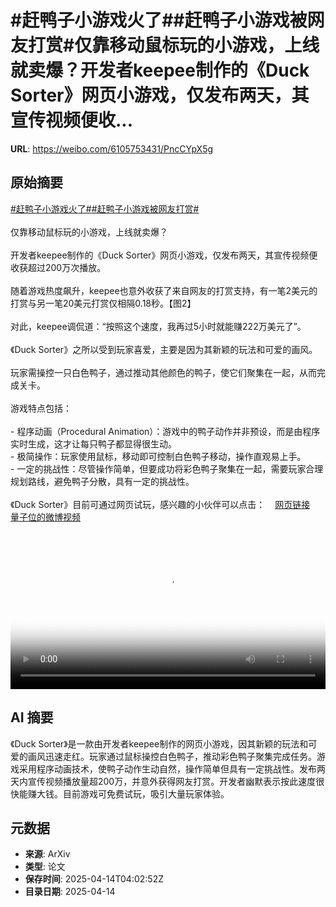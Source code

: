# #赶鸭子小游戏火了##赶鸭子小游戏被网友打赏#仅靠移动鼠标玩的小游戏，上线就卖爆？开发者keepee制作的《Duck Sorter》网页小游戏，仅发布两天，其宣传视频便收...

**URL**: https://weibo.com/6105753431/PncCYpX5g

## 原始摘要

<a href="https://m.weibo.cn/search?containerid=231522type%3D1%26t%3D10%26q%3D%23%E8%B5%B6%E9%B8%AD%E5%AD%90%E5%B0%8F%E6%B8%B8%E6%88%8F%E7%81%AB%E4%BA%86%23&amp;extparam=%23%E8%B5%B6%E9%B8%AD%E5%AD%90%E5%B0%8F%E6%B8%B8%E6%88%8F%E7%81%AB%E4%BA%86%23" data-hide=""><span class="surl-text">#赶鸭子小游戏火了#</span></a><a href="https://m.weibo.cn/search?containerid=231522type%3D1%26t%3D10%26q%3D%23%E8%B5%B6%E9%B8%AD%E5%AD%90%E5%B0%8F%E6%B8%B8%E6%88%8F%E8%A2%AB%E7%BD%91%E5%8F%8B%E6%89%93%E8%B5%8F%23&amp;extparam=%23%E8%B5%B6%E9%B8%AD%E5%AD%90%E5%B0%8F%E6%B8%B8%E6%88%8F%E8%A2%AB%E7%BD%91%E5%8F%8B%E6%89%93%E8%B5%8F%23" data-hide=""><span class="surl-text">#赶鸭子小游戏被网友打赏#</span></a><br><br>仅靠移动鼠标玩的小游戏，上线就卖爆？<br><br>开发者keepee制作的《Duck Sorter》网页小游戏，仅发布两天，其宣传视频便收获超过200万次播放。<br><br>随着游戏热度飙升，keepee也意外收获了来自网友的打赏支持，有一笔2美元的打赏与另一笔20美元打赏仅相隔0.18秒。【图2】<br><br>对此，keepee调侃道：“按照这个速度，我再过5小时就能赚222万美元了”。<br><br>《Duck Sorter》之所以受到玩家喜爱，主要是因为其新颖的玩法和可爱的画风。<br><br>玩家需操控一只白色鸭子，通过推动其他颜色的鸭子，使它们聚集在一起，从而完成关卡。<br><br>游戏特点包括：<br><br>- 程序动画（Procedural Animation）：游戏中的鸭子动作并非预设，而是由程序实时生成，这才让每只鸭子都显得很生动。<br>- 极简操作：玩家使用鼠标，移动即可控制白色鸭子移动，操作直观易上手。<br>- 一定的挑战性：尽管操作简单，但要成功将彩色鸭子聚集在一起，需要玩家合理规划路线，避免鸭子分散，具有一定的挑战性。<br><br>《Duck Sorter》目前可通过网页试玩，感兴趣的小伙伴可以点击：<a href="https://weibo.cn/sinaurl?u=https%3A%2F%2Fkeepee.itch.io%2Fduck-sorter" data-hide=""><span class="url-icon"><img style="width: 1rem;height: 1rem" src="https://h5.sinaimg.cn/upload/2015/09/25/3/timeline_card_small_web_default.png" referrerpolicy="no-referrer"></span><span class="surl-text">网页链接</span></a> <a href="https://video.weibo.com/show?fid=1034:5155300752162871" data-hide=""><span class="url-icon"><img style="width: 1rem;height: 1rem" src="https://h5.sinaimg.cn/upload/2015/09/25/3/timeline_card_small_video_default.png" referrerpolicy="no-referrer"></span><span class="surl-text">量子位的微博视频</span></a><br clear="both"><div style="clear: both"></div><video controls="controls" poster="https://tvax1.sinaimg.cn/orj480/006Fd7o3ly1i0g78gjzw7j30k00k03ys.jpg" style="width: 100%"><source src="https://f.video.weibocdn.com/o0/OCqZgoLClx08nsI7uknC010412003gax0E010.mp4?label=mp4_720p&amp;template=720x720.24.0&amp;ori=0&amp;ps=1CwnkDw1GXwCQx&amp;Expires=1744606952&amp;ssig=i6VygNnOrt&amp;KID=unistore,video"><source src="https://f.video.weibocdn.com/o0/5DI1f0SElx08nsI7dyuY0104120023RA0E010.mp4?label=mp4_hd&amp;template=540x540.24.0&amp;ori=0&amp;ps=1CwnkDw1GXwCQx&amp;Expires=1744606952&amp;ssig=eUfYbc704S&amp;KID=unistore,video"><source src="https://f.video.weibocdn.com/o0/xBuy9GNTlx08nsI71JTa0104120019ov0E010.mp4?label=mp4_ld&amp;template=360x360.24.0&amp;ori=0&amp;ps=1CwnkDw1GXwCQx&amp;Expires=1744606952&amp;ssig=MVnyCp%2FhJM&amp;KID=unistore,video"><p>视频无法显示，请前往<a href="https://video.weibo.com/show?fid=1034%3A5155300752162871" target="_blank" rel="noopener noreferrer">微博视频</a>观看。</p></video>

## AI 摘要

《Duck Sorter》是一款由开发者keepee制作的网页小游戏，因其新颖的玩法和可爱的画风迅速走红。玩家通过鼠标操控白色鸭子，推动彩色鸭子聚集完成任务。游戏采用程序动画技术，使鸭子动作生动自然，操作简单但具有一定挑战性。发布两天内宣传视频播放量超200万，并意外获得网友打赏。开发者幽默表示按此速度很快能赚大钱。目前游戏可免费试玩，吸引大量玩家体验。

## 元数据

- **来源**: ArXiv
- **类型**: 论文
- **保存时间**: 2025-04-14T04:02:52Z
- **目录日期**: 2025-04-14
